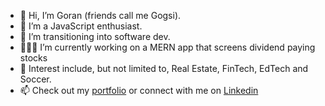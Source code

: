 - 👋 Hi, I’m Goran (friends call me Gogsi).
- 🌱 I’m a JavaScript enthusiast.
- 👀 I’m transitioning into software dev.
- 👨🏻‍💻 I’m currently working on a MERN app that screens dividend paying stocks
- 💞️ Interest include, but not limited to, Real Estate, FinTech, EdTech and Soccer.
- 📫 Check out my [portfolio] or connect with me on [Linkedin] 

<!---
Gogsii/Gogsii is a ✨ special ✨ repository because its `README.md` (this file) appears on your GitHub profile.
You can click the Preview link to take a look at your changes.
--->

[portfolio]: https://dragutinov.com/
[twitter]: https://twitter.com/gogsii
[linkedin]: https://www.linkedin.com/in/dragutinovic/
